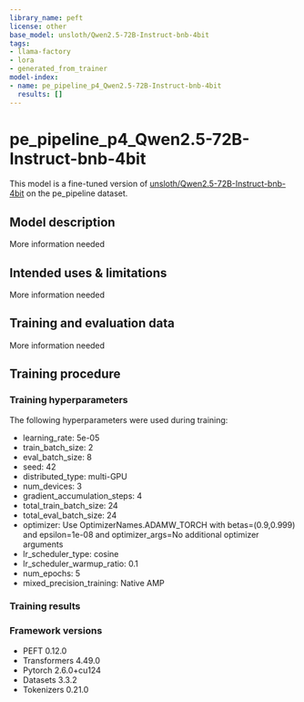 ```yaml
---
library_name: peft
license: other
base_model: unsloth/Qwen2.5-72B-Instruct-bnb-4bit
tags:
- llama-factory
- lora
- generated_from_trainer
model-index:
- name: pe_pipeline_p4_Qwen2.5-72B-Instruct-bnb-4bit
  results: []
---
```


<!-- This model card has been generated automatically according to the information the Trainer had access to. You
should probably proofread and complete it, then remove this comment. -->

# pe_pipeline_p4_Qwen2.5-72B-Instruct-bnb-4bit

This model is a fine-tuned version of [unsloth/Qwen2.5-72B-Instruct-bnb-4bit](https://huggingface.co/unsloth/Qwen2.5-72B-Instruct-bnb-4bit) on the pe_pipeline dataset.

## Model description

More information needed

## Intended uses & limitations

More information needed

## Training and evaluation data

More information needed

## Training procedure

### Training hyperparameters

The following hyperparameters were used during training:
- learning_rate: 5e-05
- train_batch_size: 2
- eval_batch_size: 8
- seed: 42
- distributed_type: multi-GPU
- num_devices: 3
- gradient_accumulation_steps: 4
- total_train_batch_size: 24
- total_eval_batch_size: 24
- optimizer: Use OptimizerNames.ADAMW_TORCH with betas=(0.9,0.999) and epsilon=1e-08 and optimizer_args=No additional optimizer arguments
- lr_scheduler_type: cosine
- lr_scheduler_warmup_ratio: 0.1
- num_epochs: 5
- mixed_precision_training: Native AMP

### Training results



### Framework versions

- PEFT 0.12.0
- Transformers 4.49.0
- Pytorch 2.6.0+cu124
- Datasets 3.3.2
- Tokenizers 0.21.0